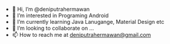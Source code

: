 - 👋 Hi, I’m @deniputrahermawan
- 👀 I’m interested in Programing Android
- 🌱 I’m currently learning Java Lanugange, Material Design etc
- 💞️ I’m looking to collaborate on ...
- 📫 How to reach me at deniputrahermawan@gmail.com

<!---
deniputrahermawan/deniputrahermawan is a ✨ special ✨ repository because its `README.md` (this file) appears on your GitHub profile.
You can click the Preview link to take a look at your changes.
--->
